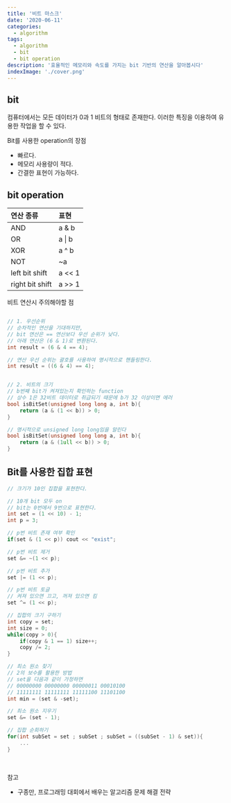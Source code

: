 ```yaml
---
title: '비트 마스크'
date: '2020-06-11'
categories:
  - algorithm
tags:
  - algorithm
  - bit
  - bit operation
description: '효율적인 메모리와 속도를 가지는 bit 기반의 연산을 알아봅시다'
indexImage: './cover.png'
---
```


## bit  

컴퓨터에서는 모든 데이터가 0과 1 비트의 형태로 존재한다.
이러한 특징을 이용하여 유용한 작업을 할 수 있다.

Bit를 사용한 operation의 장점  
- 빠르다.
- 메모리 사용량이 적다.
- 간결한 표현이 가능하다.

## bit operation

|연산 종류|표현|
|:-------|:---|
|AND|a & b|
|OR|a \| b|
|XOR|a ^ b|
|NOT| ~a |
|left bit shift| a << 1 |
|right bit shift| a >> 1 |


비트 연산시 주의해야할 점

``` cpp

// 1. 우선순위
// 순차적인 연산을 기대하지만,
// bit 연산은 == 연산보다 우선 순위가 낮다.
// 아래 연산은 (6 & 1)로 변환된다. 
int result = (6 & 4 == 4);

// 연산 우선 순위는 괄호를 사용하여 명시적으로 핸들링한다.
int result = ((6 & 4) == 4);


// 2. 비트의 크기
// b번째 bit가 켜져있는지 확인하는 function
// 상수 1은 32비트 데이터로 취급되기 때문에 b가 32 이상이면 에러
bool isBitSet(unsigned long long a, int b){
	return (a & (1 << b)) > 0;
}

// 명시적으로 unsigned long long임을 알린다
bool isBitSet(unsigned long long a, int b){
	return (a & (1ull << b)) > 0;
}
```

## Bit를 사용한 집합 표현

``` cpp
// 크기가 10인 집합을 표현한다.

// 10개 bit 모두 on
// bit는 0번에서 9번으로 표현한다.
int set = (1 << 10) - 1;
int p = 3;

// p번 비트 존재 여부 확인
if(set & (1 << p)) cout << "exist";

// p번 비트 제거
set &= ~(1 << p);

// p번 비트 추가
set |= (1 << p);

// p번 비트 토글
// 켜져 있으면 끄고, 꺼져 있으면 킴
set ^= (1 << p);

// 집합의 크기 구하기
int copy = set;
int size = 0;
while(copy > 0){
	if(copy & 1 == 1) size++;
	copy /= 2;
}

// 최소 원소 찾기
// 2의 보수를 활용한 방법
// set을 다음과 같이 가정하면
// 00000000 00000000 00000011 00010100
// 11111111 11111111 11111100 11101100
int min = (set & -set);

// 최소 원소 지우기
set &= (set - 1);

// 집합 순회하기
for(int subSet = set ; subSet ; subSet = ((subSet - 1) & set)){
	...
}
```

<br/>

참고
- 구종만, 프로그래밍 대회에서 배우는 알고리즘 문제 해결 전략